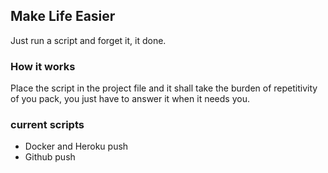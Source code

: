 ## Make Life Easier

Just run a script and forget it, it done.

### How it works
Place the script in the project file and it shall take the burden of repetitivity of you pack, you just have to answer it when it needs you.

### current scripts
- Docker and Heroku push
- Github push